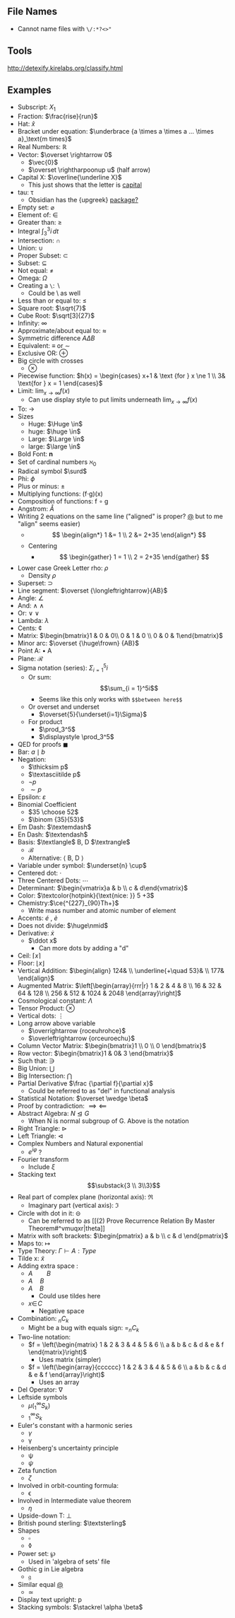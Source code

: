 ## File Names
- Cannot name files with `\/:*?<>"`

## Tools
http://detexify.kirelabs.org/classify.html

## Examples
- Subscript: $X_1$
- Fraction: $\frac{rise}{run}$
- Hat: $\widehat x$ 
- Bracket under equation: $\underbrace {a \times a \times a ... \times a}_\text{m times}$
- Real Numbers: $\mathbb{R}$ 
- Vector: $\overset \rightarrow 0$ 
	- $\vec{0}$
	- $\overset \rightharpoonup u$ (half arrow)
- Capital X: $\overline{\underline X}$ 
	- This just shows that the letter is [capital](https://youtu.be/Q_1dmoUhYBo?t=21)
- tau: $\uptau$ 
	- Obsidian has the {upgreek} [package?](https://tex.stackexchange.com/questions/40210/how-to-specify-variant-tau)
- Empty set: $\varnothing$ 
- Element of: $\in$
- Greater than: $\geq$ 
- Integral $\int_{3}^{3} i \,dt$
- Intersection: $\cap$
- Union: $\cup$ 
- Proper Subset: $\subset$ 
- Subset: $\subseteq$ 
- Not equal: $\ne$ 
- Omega: $\Omega$ 
- Creating a `\`: $\backslash$ 
	- Could be $\setminus$ as well
- Less than or equal to: $\le$ 
- Square root: $\sqrt{7}$
- Cube Root: $\sqrt[3]{27}$
- Infinity: $\infty$ 
- Approximate/about equal to: $\approx$ 
- Symmetric difference $A\Delta B$ 
- Equivalent: $\equiv$ or $\sim$ 
- Exclusive OR: $\oplus$ 
- Big circle with crosses
	- $\otimes$ 
- Piecewise function: $h(x) = \begin{cases} x+1 & \text {for } x \ne 1 \\ 3& \text{for } x = 1 \end{cases}$ 
- Limit: $\lim_{x\to\infty} f(x)$
	- Can use display style to put limits underneath $\displaystyle \lim_{x \to \infty}f(x)$ 
- To: $\to$ 
- Sizes
	- Huge: $\Huge \in$
	- huge: $\huge \in$ 
	- Large: $\Large \in$
	- large: $\large \in$ 
- Bold Font: $\textbf{n}$  
- Set of cardinal numbers $\aleph_0$
- Radical symbol $\surd$ 
- Phi: $\phi$ 
- Plus or minus: $\pm$ 
- Multiplying functions: (f$\cdot$g)(x)
- Composition of functions: f $\circ$ g
- Angstrom: $\mathring{A}$
- Writing 2 equations on the same line ("aligned" is proper? [@](https://forum.obsidian.md/t/how-to-add-a-new-line-among-math-equations-in-obsidian-markdown-editor/7399/3) but to me "align" seems easier) 
	- $$ \begin{align*}  1 &= 1 \\  2 &= 2+35  \end{align*}  $$
	- Centering
		- $$ \begin{gather}  1 = 1 \\  2 = 2+35  \end{gather}  $$
- Lower case Greek Letter rho: $\rho$ 
	- Density $\rho$ 
- Superset: $\supset$
- Line segment: $\overset {\longleftrightarrow}{AB}$
- Angle: $\angle$ 
- And: $\land$ $\wedge$ 
- Or: $\lor$ $\vee$ 
- Lambda: $\lambda$
- Cents: ¢
- Matrix: $\begin{bmatrix}1 & 0 & 0\\ 0 & 1 & 0 \\ 0 & 0 & 1\end{bmatrix}$
- Minor arc: $\overset {\huge\frown} {AB}$
- Point A: $\bullet$ A
- Plane: $\mathscr R$
- Sigma notation (series): $\Sigma_{i=1}^{5}i$
	- Or sum: $$\sum_{i = 1}^5i$$
		- Seems like this only works with `$$between here$$`
	- Or overset and underset
		- $\overset{5}{\underset{i=1}\Sigma}$
	- For product
		- $\prod_3^5$ 
		- $\displaystyle \prod_3^5$ 
- QED for proofs $\blacksquare$
- Bar: $a \mid b$
- Negation: 
	- $\thicksim p$
	- $\textasciitilde p$
	- $\lnot p$
	- $\sim p$
- Epsilon: $\varepsilon$ 
- Binomial Coefficient
	- $35 \choose 52$
	- $\binom {35}{53}$
- Em Dash: $\textemdash$ 
- En Dash: $\textendash$ 
- Basis: $\textlangle$ B, D $\textrangle$ 
	- $\mathcal{B}$
	- Alternative: $\langle$ B, D $\rangle$
- Variable under symbol: $\underset{n} \cup$ 
- Centered dot: $\cdot$
- Three Centered Dots: $\cdots$
- Determinant: $\begin{vmatrix}a & b \\ c & d\end{vmatrix}$
- Color: $\textcolor{hotpink}{\text{nice: }} 5 +3$
- Chemistry:$\ce{^{227}_{90}Th+}$
	- Write mass number and atomic number of element
- Accents:  $\acute e$ , $\grave e$ 
- Does not divide: $\huge\nmid$
- Derivative: $\dot x$
	- $\ddot x$ 
		- Can more dots by adding a "d"
- Ceil: $\lceil{x} \rceil$
- Floor: $\lfloor x \rfloor$
- Vertical Addition: $\begin{align} 124& \\ \underline{+\quad 53}& \\ 177& \end{align}$
- Augmented Matrix: $\left[\begin{array}{rrr|r} 1 & 2 & 4 & 8 \\ 16 & 32 & 64 & 128 \\ 256 & 512 & 1024 & 2048 \end{array}\right]$
- Cosmological constant: $\Lambda$
- Tensor Product: $\otimes$ 
- Vertical dots: $\vdots$
- Long arrow above variable
	- $\overrightarrow {roceuhrohce}$
	- $\overleftrightarrow {orceuroechu}$
- Column Vector Matrix: $\begin{bmatrix}1 \\ 0 \\ 0 \end{bmatrix}$
- Row vector: $\begin{bmatrix}1 & 0&  3 \end{bmatrix}$
- Such that: $\ni$ 
- Big Union: $\bigcup$ 
- Big Intersection: $\bigcap$ 
- Partial Derivative $\frac {\partial f}{\partial x}$ 
	- Could be referred to as "del" in functional analysis
- Statistical Notation: $\overset \wedge \beta$ 
- Proof by contradiction: $\implies \impliedby$ 
- Abstract Algebra: $N \trianglelefteq G$ 
	- When N is normal subgroup of G. Above is the notation
- Right Triangle: $\triangleright$ 
- Left Triangle: $\lhd$ 
- Complex Numbers and Natural exponential
	- $e^{i\varphi}$ ? 
- Fourier transform
	- Include $\xi$ 
- Stacking text $$\substack{3 \\ 3\\3}$$
- Real part of complex plane (horizontal axis): $\Re$ 
	- Imaginary part (vertical axis): $\Im$ 
- Circle with dot in it: $\circleddash$ 
	- Can be referred to as [[(2) Prove Recurrence Relation By Master Theorem#^vmuqxr|theta]]
- Matrix with soft brackets: $\begin{pmatrix} a & b \\ c & d \end{pmatrix}$
- Maps to: $\mapsto$ 
- Type Theory: $\Gamma \vdash A : Type$ 
- Tilde x: $\tilde x$ 
- Adding extra space :
	- $A \qquad B$
	- $A \quad B$
	- $A~~~~B$
		- Could use tildes here
	- $x \in \! C$ 
		- Negative space
- Combination: $_nC_k$ 
	- Might be a bug with equals sign: $=_nC_k$ 
- Two-line notation:
	- $f = \left(\begin{matrix} 1 & 2 & 3 & 4 & 5 & 6 \\ a & b & c & d & e & f \end{matrix}\right)$
		- Uses matrix (simpler)
	- $f = \left(\begin{array}{cccccc} 1 & 2 & 3 & 4 & 5 & 6 \\ a & b & c & d & e & f \end{array}\right)$
		- Uses an array
- Del Operator: $\nabla$
- Leftside symbols
	- $\mu(^\infty_1 S_k)$
	- $^{\infty}_{1}S_k$
- Euler's constant with a harmonic series
	- $\gamma$
	- $\upgamma$ 
- Heisenberg's uncertainty principle
	- $\uppsi$ 
	- $\psi$ 
- Zeta function
	- $\zeta$
- Involved in orbit-counting formula:
	- $\upvarepsilon$
- Involved in Intermediate value theorem
	- $\eta$ 
- Upside-down T: $\bot$ 
- British pound sterling: $\textsterling$
- Shapes
	- $\square$
	- $\lozenge$ 
- Power set: $\wp$ 
	- Used in 'algebra of sets' file
- Gothic g in Lie algebra
	- $\mathfrak g$ 
- Similar equal [@](https://math.stackexchange.com/questions/864606/difference-between-%E2%89%88-%E2%89%83-and-%E2%89%85)
	- $\simeq$ 
- Display text upright: $\mathrm{p}$ 
- Stacking symbols: $\stackrel \alpha \beta$